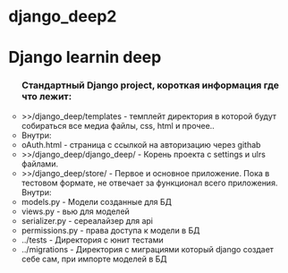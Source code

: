 # django_deep2
<p><h1>Django learnin deep</h1></p>

<ul type='circle'><h3>Стандартный Django project, короткая информация где что лежит:</h3>
<li>>>/django_deep/templates - темплейт директория в которой будут собираться все медиа файлы, css, html и прочее..</li>
<li>Внутри:</li>
<li>oAuth.html - страница с ссылкой на авторизацию через githab</li>
<li>>>/django_deep/django_deep/ - Корень проекта с settings и ulrs файлами.</li>
<li>>>/django_deep/store/ - Первое и основное приложение. Пока в тестовом формате, не отвечает за функционал всего приложения. Внутри:</li>
<li>models.py - Модели созданные для БД</li>
<li>views.py - вью для моделей</li>
<li>serializer.py - сереалайзер для api </li>
<li>permissions.py - права доступа к модели в БД</li>
<li>../tests - Директория с юнит тестами</li>
<li>../migrations - Директория с миграциями который django создает себе сам, при импорте моделей в БД</li>
  </ul>
